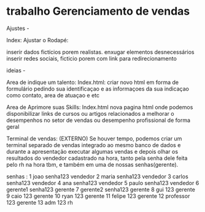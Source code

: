 # trabalho Gerenciamento de vendas

 Ajustes - 

Index:
Ajustar o Rodapé:

inserir dados fictícios porem realistas.
enxugar elementos desnecessários
inserir redes sociais, ficticio porem com link para redirecionamento


ideias -

Area de indique um talento: Index.html:
criar novo html em forma de formulário pedindo sua identificaçao e as informaçoes da sua indicaçao como contato, area de atuaçao e etc

Area de Aprimore suas Skills: Index.html
nova pagina html onde podemos disponibilizar links de cursos ou artigos relacionados a melhorar o desempenhos no setor de vendas ou desempenho profissional de forma geral
 


Terminal de vendas: (EXTERNO)
Se houver tempo, podemos criar um terminal separado de vendas integrado ao mesmo banco de dados e durante a apresentação executar algumas vendas e depois olhar os resultados do vendedor cadastrado na hora, tanto pela senha dele feita pelo rh na hora tbm, e também em uma de nossas senhas(gerente).


senhas :
1	joao	senha123	vendedor
2	maria	senha123	vendedor
3	carlos	senha123	vendedor
4	ana	senha123	vendedor
5	paulo	senha123	vendedor
6	gerente1	senha123	gerente
7	gerente2	senha123	gerente
8	gui	123	gerente
9	caio	123	gerente
10	ryan	123	gerente
11	felipe	123	gerente
12	professor	123	gerente
13	adm	123	rh